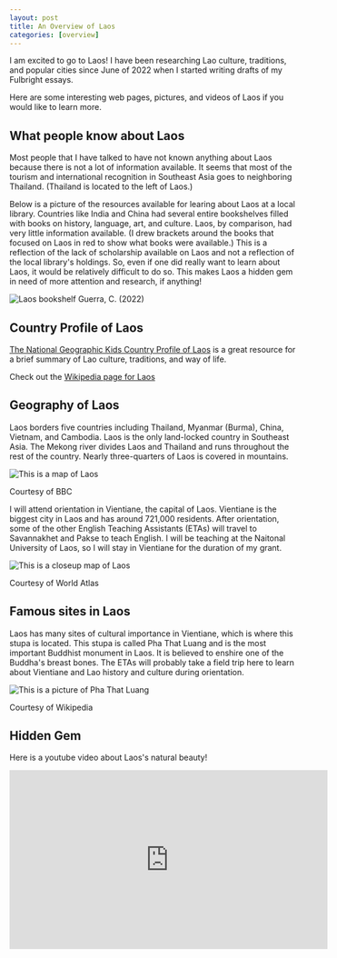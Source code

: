 ```yaml
---
layout: post
title: An Overview of Laos
categories: [overview]
---
```

I am excited to go to Laos! I have been researching Lao culture, traditions, and popular cities since June of 2022 when I started writing drafts of my Fulbright essays. 

Here are some interesting web pages, pictures, and videos of Laos if you would like to learn more. 

## What people know about Laos

Most people that I have talked to have not known anything about Laos because there is not a lot of information available. It seems that most of the tourism and international recognition in Southeast Asia goes to neighboring Thailand. (Thailand is located to the left of Laos.) 

Below is a picture of the resources available for learing about Laos at a local library. Countries like India and China had several entire bookshelves filled with books on history, language, art, and culture. Laos, by comparison, had very little information available. (I drew brackets around the books that focused on Laos in red to show what books were available.) This is a reflection of the lack of scholarship available on Laos and not a reflection of the local library's holdings. So, even if one did really want to learn about Laos, it would be relatively difficult to do so. This makes Laos a hidden gem in need of more attention and research, if anything!

![Laos bookshelf](https://lh3.googleusercontent.com/pw/AIL4fc8tDeGppIVeE-pg3UA1SrJO7V6ujfwJsHNwrajX-hPZuXRIhHNNLJTc9UJpjvtt1TmCLTCbIMairc9BrUtZJjUG50Qf7qez4SCXym05LCeDs4dv_WUh=w2400)
Guerra, C. (2022)

## Country Profile of Laos

[The National Geographic Kids Country Profile of Laos](https://kids.nationalgeographic.com/geography/countries/article/laos) is a great resource for a brief summary of Lao culture, traditions, and way of life.

Check out the [Wikipedia page for Laos](https://en.wikipedia.org/wiki/Laos)


## Geography of Laos

Laos borders five countries including Thailand, Myanmar (Burma), China, Vietnam, and Cambodia. Laos is the only land-locked country in Southeast Asia. The Mekong river divides Laos and Thailand and runs throughout the rest of the country. Nearly three-quarters of Laos is covered in mountains. 

![This is a map of Laos](https://lh3.googleusercontent.com/pw/AIL4fc9QLvHtDhTKGS2wej6Ngt7aDGO1Owt7wL4ELIziuLrMrQ7vOGATFvvh7Zxp0GfiLr9WqScQ9owMgsv_l3t5TZcVL2GtLMEs5HYS_5ZGPiwk1P9ABRGM=w2400)

Courtesy of BBC


I will attend orientation in Vientiane, the capital of Laos. Vientiane is the biggest city in Laos and has around 721,000 residents. After orientation, some of the other English Teaching Assistants (ETAs) will travel to Savannakhet and Pakse to teach English. I will be teaching at the Naitonal University of Laos, so I will stay in Vientiane for the duration of my grant. 

![This is a closeup map of Laos](https://lh3.googleusercontent.com/pw/AIL4fc-UZ5ki1fUS1k6cwtDodt1BQLEcL8aO2haFIVPYU1-j55m5je9sNJMHpKqtmuw0Z3SXjalgp58rmggovDikvprEqzT4y4Z6crc5e9PA5__HU8UESPBN=w2400)

Courtesy of World Atlas


## Famous sites in Laos

Laos has many sites of cultural importance in Vientiane, which is where this stupa is located. This stupa is called Pha That Luang and is the most important Buddhist monument in Laos. It is believed to enshire one of the Buddha's breast bones. The ETAs will probably take a field trip here to learn about Vientiane and Lao history and culture during orientation.

![This is a picture of Pha That Luang](https://upload.wikimedia.org/wikipedia/commons/thumb/b/b6/Pha_That_Luang%2C_Vientiane%2C_Laos.jpg/440px-Pha_That_Luang%2C_Vientiane%2C_Laos.jpg)

Courtesy of Wikipedia


## Hidden Gem

Here is a youtube video about Laos's natural beauty!

<iframe width="560" height="315" src="https://www.youtube.com/embed/QRh0asDFIX4" title="YouTube video player" frameborder="0" allow="accelerometer; autoplay; clipboard-write; encrypted-media; gyroscope; picture-in-picture; web-share" allowfullscreen></iframe>


